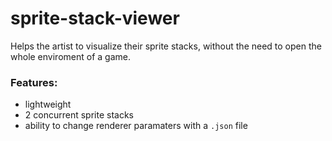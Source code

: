 # sprite-stack-viewer

Helps the artist to visualize their sprite stacks, without the need to open the whole enviroment of a game.

### Features:
- lightweight
- 2 concurrent sprite stacks
- ability to change renderer paramaters with a `.json` file
